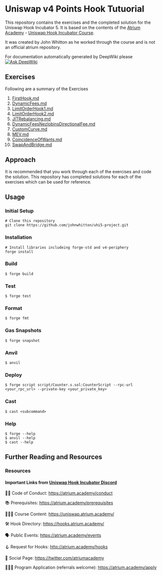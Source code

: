 # Uniswap v4 Points Hook Tutuorial

This repository contains the exercises and the completed solution for the Uniswap Hook Incubator 5.
It is based on the contents of the [Atrium Academy](https://learn.atrium.academy/) - [Uniswap Hook Incubator Course](https://learn.atrium.academy/course/4b6c25df-f4c8-4b92-ab38-a930284d237e/intro).

It was created by John Whitton as he worked through the course and is not an official atrium repository.

For documentation automatically generated by DeepWiki please
[![Ask DeepWiki](https://deepwiki.com/badge.svg)](https://deepwiki.com/johnwhitton/uhi5-exercises)

## Exercises

Following are a summary of the Exercises

1. [FirstHook.md](./exercises/FirstHook.md)
2. [DynamicFees.md](./exercises/DynamicFees.md)
3. [LimitOrderHook1.md](./exercises/LimitOrderHook1.md)
4. [LimitOrderHook2.md](./exercises/LimitOrderHook2.md)
5. [JITRebalancing.md](./exercises/JITRebalancing.md)
6. [DynamicFeesNezlobinsDirectionalFee.md](./exercises/DynamicFeesNezlobinsDirectionalFee.md)
7. [CustomCurve.md](./exercises/CustomCurve.md)
8. [MEV.md](./exercises/MEV.md)
9. [CoincidenceOfWants.md](./exercises/CoincidenceOfWants.md)
10. [SwapAndBridge.md](./exercises/SwapAndBridge.md)

## Approach

It is recommended that you work through each of the exercises and code the solution.
This repository has completed solutions for each of the exercises which can be used for reference.

## Usage

### Initial Setup

```shell
# Clone this repository
git clone https://github.com/johnwhitton/uhi5-project.git
```

### Installation

```shell
# Install libraries includeing forge-std and v4-periphery
forge install
```

### Build

```shell
$ forge build
```

### Test

```shell
$ forge test
```

### Format

```shell
$ forge fmt
```

### Gas Snapshots

```shell
$ forge snapshot
```

### Anvil

```shell
$ anvil
```

### Deploy

```shell
$ forge script script/Counter.s.sol:CounterScript --rpc-url <your_rpc_url> --private-key <your_private_key>
```

### Cast

```shell
$ cast <subcommand>
```

### Help

```shell
$ forge --help
$ anvil --help
$ cast --help
```

## Further Reading and Resources

### Resources

#### Important Links from [Uniswap Hook Incubator Discord](https://discord.gg/MqMq4eN5)

🧑‍⚖️ Code of Conduct: https://atrium.academy/conduct

📚 Prerequisites: https://atrium.academy/prerequisites

🧑🏾‍🏫 Course Content: https://uniswap.atrium.academy/

🛠️ Hook Directory: https://hooks.atrium.academy/

🗣️ Public Events: https://atrium.academy/events

🪝 Request for Hooks: http://atrium.academy/hooks

📱 Social Page: https://twitter.com/atriumacademy

🧑🏽‍🎓 Program Application (referrals welcome): https://atrium.academy/apply
